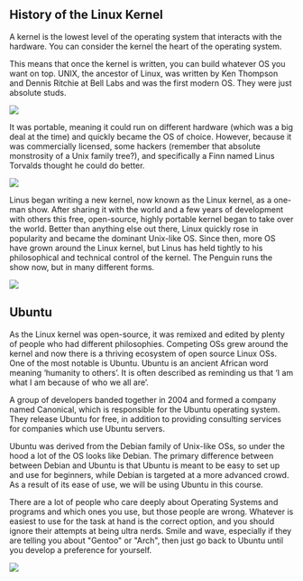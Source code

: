 ## History of the Linux Kernel

A kernel is the lowest level of the operating system that interacts with
the hardware. You can consider the kernel the heart of the operating
system.

This means that once the kernel is written, you can build whatever OS
you want on top. UNIX, the ancestor of Linux, was written by Ken
Thompson and Dennis Ritchie at Bell Labs and was the first modern OS.
They were just absolute studs.

[![](https://computerhistory.org/wp-content/uploads/2020/06/Thompson_and_Ritchie_source_unknown.jpg)](https://computerhistory.org/blog/discovering-dennis-ritchies-lost-dissertation/)

It was portable, meaning it could run on different hardware (which was a
big deal at the time) and quickly became the OS of choice. However,
because it was commercially licensed, some hackers (remember that
absolute monstrosity of a Unix family tree?), and specifically a Finn
named Linus Torvalds thought he could do better. 

![](https://files.cdn.thinkific.com/file_uploads/429463/images/842/d27/083/1643682043502.jpg)

Linus began writing a new kernel, now known as the Linux kernel, as a
one-man show. After sharing it with the world and a few years of
development with others this free, open-source, highly portable kernel
began to take over the world. Better than anything else out there, Linux
quickly rose in popularity and became the dominant Unix-like OS. Since
then, more OS have grown around the Linux kernel, but Linus has held
tightly to his philosophical and technical control of the kernel. The
Penguin runs the show now, but in many different forms. 

[![](https://upload.wikimedia.org/wikipedia/commons/thumb/3/35/Tux.svg/507px-Tux.svg.png)](https://en.wikipedia.org/wiki/Linux)

## Ubuntu

As the Linux kernel was open-source, it was remixed and edited by plenty
of people who had different philosophies. Competing OSs grew around the
kernel and now there is a thriving ecosystem of open source Linux OSs.
One of the most notable is Ubuntu. Ubuntu is an ancient African word
meaning ‘humanity to others’. It is often described as reminding us that
‘I am what I am because of who we all are’.

A group of developers banded together in 2004 and formed a company named
Canonical, which is responsible for the Ubuntu operating system. They
release Ubuntu for free, in addition to providing consulting services
for companies which use Ubuntu servers.

Ubuntu was derived from the Debian family of Unix-like OSs, so under the
hood a lot of the OS looks like Debian. The primary difference between
between Debian and Ubuntu is that Ubuntu is meant to be easy to set up
and use for beginners, while Debian is targeted at a more advanced
crowd. As a result of its ease of use, we will be using Ubuntu in this
course.

There are a lot of people who care deeply about Operating Systems and
programs and which ones you use, but those people are wrong. Whatever is
easiest to use for the task at hand is the correct option, and you
should ignore their attempts at being ultra nerds. Smile and wave,
especially if they are telling you about "Gentoo" or "Arch", then just
go back to Ubuntu until you develop a preference for yourself.

[![](https://files.cdn.thinkific.com/file_uploads/429463/images/fd8/510/a56/1643682019276.jpg)](https://xkcd.com/456/)
